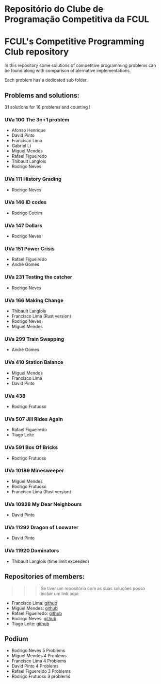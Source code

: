 # Repositório do Clube de Programação Competitiva da FCUL
# FCUL's Competitive Programming Club repository

In this repository some solutions of competitive programming problems can be found along with comparison of alernative implementations. 

Each problem has a dedicated sub folder.

## Problems and solutions:

31 solutions for 16 problems and counting !

### UVa 100 The 3n+1 problem
- Afonso Henrique
- David Pinto
- Francisco Lima 
- Gabriel Li
- Miguel Mendes
- Rafael Figueiredo
- Thibault Langlois
- Rodrigo Neves

### UVa 111 History Grading
- Rodrigo Neves

### UVa 146 ID codes
- Rodrigo Cotrim

### UVa 147 Dollars
- Rodrigo Neves

### UVa 151 Power Crisis
- Rafael Figueiredo
- André Gomes

### UVa 231 Testing the catcher
- Rodrigo Neves

### UVa 166 Making Change
- Thibault Langlois
- Francisco Lima (Rust version)
- Rodrigo Neves
- Miguel Mendes

### UVa 299 Train Swapping
- André Gomes

### UVa 410 Station Balance
- Miguel Mendes
- Francisco Lima
- David Pinto

### UVa 438 
- Rodrigo Frutuoso

### UVa 507 Jill Rides Again
- Rafael Figueiredo
- Tiago Leite

### UVa 591 Box Of Bricks
- Rodrigo Frutuoso

### UVa 10189 Minesweeper
- Miguel Mendes
- Rodrigo Frutuoso
- Francisco Lima (Rust version)

### UVa 10928 My Dear Neighbours
- David Pinto 

### UVa 11292 Dragon of Loowater
- David Pinto


### UVa 11920 Dominators
- Thibault Langlois (time limit exceeded)


## Repositories of members:

>>>  Se tiver um repositório com as suas soluções posso incluir um link aqui:

- Francisco Lima: [github](https://github.com/fourglobe302500/solutions)
- Miguel Mendes: [github](https://github.com/MiguelMendes2/OnlineJudge)
- Rafael Figueiredo: [github](https://github.com/RafaelAlexandre06/Uva-problems)
- Rodrigo Neves: [github](https://github.com/nevesrodrigo2/UVA-OnlineJudge)
- Tiago Leite: [github](https://github.com/leite-tiago/UVa-OnlineJudge)

## Podium

- Rodrigo Neves 5 Problems
- Miguel Mendes 4 Problems
- Francisco Lima 4 Problems
- David Pinto 4 Problems
- Rafael Figuereido 3 Problems
- Rodrigo Frutuoso 3 problems
